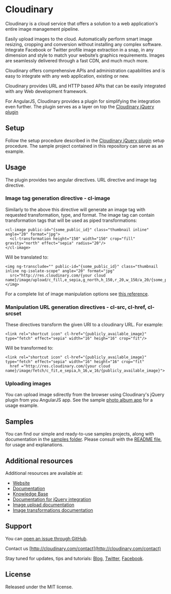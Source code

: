Cloudinary
==========

Cloudinary is a cloud service that offers a solution to a web application's entire image management pipeline. 

Easily upload images to the cloud. Automatically perform smart image resizing, cropping and conversion without installing any complex software. Integrate Facebook or Twitter profile image extraction in a snap, in any dimension and style to match your website’s graphics requirements. Images are seamlessly delivered through a fast CDN, and much much more. 

Cloudinary offers comprehensive APIs and administration capabilities and is easy to integrate with any web application, existing or new.

Cloudinary provides URL and HTTP based APIs that can be easily integrated with any Web development framework. 

For AngularJS, Cloudinary provides a plugin for simplifying the integration even further. The plugin serves as a layer on top the [Cloudinary jQuery plugin](http://cloudinary.com/documentation/jquery_integration#installation)

## Setup ######################################################################

Follow the setup procedure described in the [Cloudinary jQuery plugin](https://github.com/cloudinary/cloudinary_js#setup) setup procedure. The sample project contained in this repository can serve as an example.


## Usage ######################################################################

The plugin provides two angular directives. URL directive and image tag directive.

### Image tag generation directive - cl-image ##################################

Similarly to the above this directive will generate an image tag with requested transformation, type, and format. The image tag can contain transformation tags that will be used as piped transformations:

    <cl-image public-id="{some_public_id}" class="thumbnail inline" angle="20" format="jpg">
      <cl-transformation height="150" width="150" crop="fill" gravity="north" effect="sepia" radius="20"/>
    </cl-image>

Will be translated to:

    <img ng-transclude="" public-id="{some_public_id}" class="thumbnail inline ng-isolate-scope" angle="20" format="jpg" 
      src="http://res.cloudinary.com/{your cloud name}/image/upload/c_fill,e_sepia,g_north,h_150,r_20,w_150/a_20/{some_public_id}.jpg"></img>

For a complete list of image manipulation options see [this reference](http://cloudinary.com/documentation/image_transformations#reference).

### Manipulation URL generation directives - cl-src, cl-href, cl-srcset #######

These directives transform the given URI to a cloudinary URL. For example:

    <link rel="shortcut icon" cl-href="{publicly_available_image}" type="fetch" effect="sepia" width="16" heigh="16" crop="fit"/>

Will be transformed to:

    <link rel="shortcut icon" cl-href="{publicly_available_image}" type="fetch" effect="sepia" width="16" height="16" crop="fit"
      href ="http://res.cloudinary.com/{your cloud name}/image/fetch/c_fit,e_sepia,h_16,w_16/{publicly_available_image}">


### Uploading images

You can upload image sdirectly from the browser using Cloudinary's jQuery plugin from you AngularJS app. See the sample [photo album app](https://github.com/cloudinary/cloudinary_angular/tree/master/samples/photo_album) for a usage example.


## Samples

You can find our simple and ready-to-use samples projects, along with documentation in the [samples folder](https://github.com/cloudinary/cloudinary_angular/tree/master/samples/photo_album). 
Please consult with the [README file](https://github.com/cloudinary/cloudinary_angular/blob/master/samples/photo_album/README.md), for usage and explanations.


## Additional resources ##########################################################

Additional resources are available at:

* [Website](http://cloudinary.com)
* [Documentation](http://cloudinary.com/documentation)
* [Knowledge Base](http://support.cloudinary.com/forums)
* [Documentation for jQuery integration](http://cloudinary.com/documentation/jquery_integration)
* [Image upload documentation](http://cloudinary.com/documentation/upload_images)
* [Image transformations documentation](http://cloudinary.com/documentation/image_transformations)

## Support

You can [open an issue through GitHub](https://github.com/cloudinary/cloudinary_gem/issues).

Contact us [http://cloudinary.com/contact](http://cloudinary.com/contact)

Stay tuned for updates, tips and tutorials: [Blog](http://cloudinary.com/blog), [Twitter](https://twitter.com/cloudinary), [Facebook](http://www.facebook.com/Cloudinary).


## License #######################################################################

Released under the MIT license. 
